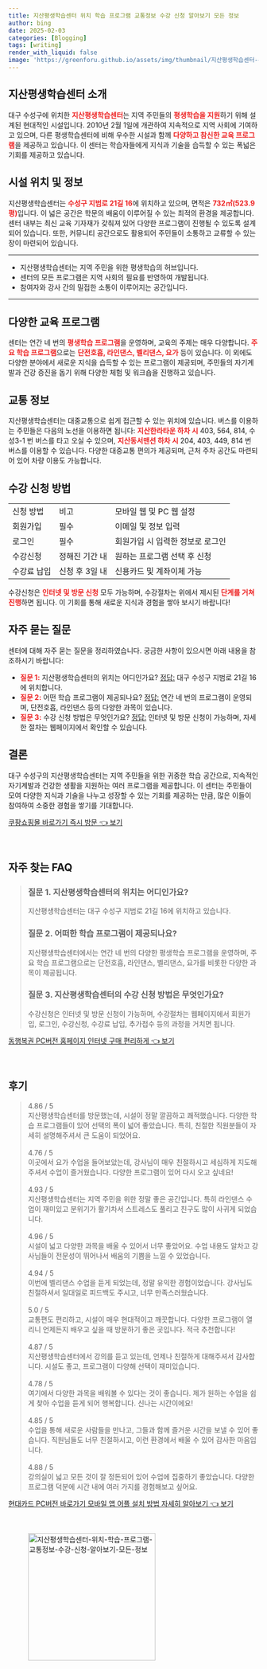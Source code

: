 ```yaml
---
title: 지산평생학습센터 위치 학습 프로그램 교통정보 수강 신청 알아보기 모든 정보
author: bing
date: 2025-02-03
categories: [Blogging]
tags: [writing]
render_with_liquid: false
image: 'https://greenforu.github.io/assets/img/thumbnail/지산평생학습센터-위치-학습-프로그램-교통정보-수강-신청-알아보기-모든-정보.webp'
---
```



<h2 id='지산평생학습센터소개'>지산평생학습센터 소개</h2>

<p>대구 수성구에 위치한 <b><span style="color: #ee2323;">지산평생학습센터</span></b>는 지역 주민들의 <b><span style="color: #ee2323;">평생학습을 지원</span></b>하기 위해 설계된 현대적인 시설입니다. 2010년 2월 1일에 개관하여 지속적으로 지역 사회에 기여하고 있으며, 다른 평생학습센터에 비해 우수한 시설과 함께 <b><span style="color: #ee2323;">다양하고 참신한 교육 프로그램</span></b>을 제공하고 있습니다. 이 센터는 학습자들에게 지식과 기술을 습득할 수 있는 폭넓은 기회를 제공하고 있습니다.</p>

<h2 id='시설위치정보'>시설 위치 및 정보</h2>

<p>지산평생학습센터는 <b><span style="color: #ee2323;">수성구 지범로 21길 16</span></b>에 위치하고 있으며, 면적은 <b><span style="color: #ee2323;">732㎡(523.9평)</span></b>입니다. 이 넓은 공간은 학문의 배움이 이루어질 수 있는 최적의 환경을 제공합니다. 센터 내부는 최신 교육 기자재가 갖춰져 있어 다양한 프로그램이 진행될 수 있도록 설계되어 있습니다. 또한, 커뮤니티 공간으로도 활용되어 주민들이 소통하고 교류할 수 있는 장이 마련되어 있습니다.</p>

<hr />

<ul>
    <li>지산평생학습센터는 지역 주민을 위한 평생학습의 허브입니다.</li>
    <li>센터의 모든 프로그램은 지역 사회의 필요를 반영하여 개발됩니다.</li>
    <li>참여자와 강사 간의 밀접한 소통이 이루어지는 공간입니다.</li>
</ul>

<hr />

<h2 id='다양한교육프로그램'>다양한 교육 프로그램</h2>

<p>센터는 연간 네 번의 <b><span style="color: #ee2323;">평생학습 프로그램</span></b>을 운영하며, 교육의 주제는 매우 다양합니다. <b><span style="color: #ee2323;">주요 학습 프로그램</span></b>으로는 <b><span style="color: #ee2323;">단전호흡, 라인댄스, 벨리댄스, 요가</span></b> 등이 있습니다. 이 외에도 다양한 분야에서 새로운 지식을 습득할 수 있는 프로그램이 제공되며, 주민들의 자기계발과 건강 증진을 돕기 위해 다양한 체험 및 워크숍을 진행하고 있습니다.</p>

<h2 id='교통정보'>교통 정보</h2>

<p>지산평생학습센터는 대중교통으로 쉽게 접근할 수 있는 위치에 있습니다. 버스를 이용하는 주민들은 다음의 노선을 이용하면 됩니다: <b><span style="color: #ee2323;">지산한라타운 하차 시</span></b> 403, 564, 814, 수성3-1 번 버스를 타고 오실 수 있으며, <b><span style="color: #ee2323;">지산동서맨션 하차 시</span></b> 204, 403, 449, 814 번 버스를 이용할 수 있습니다. 다양한 대중교통 편의가 제공되며, 근처 주차 공간도 마련되어 있어 차량 이용도 가능합니다.</p>

<h2 id='수강신청방법'>수강 신청 방법</h2>

<table>
    <tr>
        <td>신청 방법</td>
        <td>비고</td>
        <td>모바일 웹 및 PC 웹 설정</td>
    </tr>
    <tr>
        <td>회원가입</td>
        <td>필수</td>
        <td>이메일 및 정보 입력</td>
    </tr>
    <tr>
        <td>로그인</td>
        <td>필수</td>
        <td>회원가입 시 입력한 정보로 로그인</td>
    </tr>
    <tr>
        <td>수강신청</td>
        <td>정해진 기간 내</td>
        <td>원하는 프로그램 선택 후 신청</td>
    </tr>
    <tr>
        <td>수강료 납입</td>
        <td>신청 후 3일 내</td>
        <td>신용카드 및 계좌이체 가능</td>
    </tr>
</table>

<p>수강신청은 <b><span style="color: #ee2323;">인터넷 및 방문 신청</span></b> 모두 가능하며, 수강절차는 위에서 제시된 <b><span style="color: #ee2323;">단계를 거쳐 진행</span></b>하면 됩니다. 이 기회를 통해 새로운 지식과 경험을 쌓아 보시기 바랍니다!</p>

<h2 id='자주묻는질문'>자주 묻는 질문</h2>

<p>센터에 대해 자주 묻는 질문을 정리하였습니다. 궁금한 사항이 있으시면 아래 내용을 참조하시기 바랍니다:</p>

<ul>
    <li><b><span style="color: #ee2323;">질문 1:</span></b> 지산평생학습센터의 위치는 어디인가요? <u>정답:</u> 대구 수성구 지범로 21길 16에 위치합니다.</li>
    <li><b><span style="color: #ee2323;">질문 2:</span></b> 어떤 학습 프로그램이 제공되나요? <u>정답:</u> 연간 네 번의 프로그램이 운영되며, 단전호흡, 라인댄스 등의 다양한 과목이 있습니다.</li>
    <li><b><span style="color: #ee2323;">질문 3:</span></b> 수강 신청 방법은 무엇인가요? <u>정답:</u> 인터넷 및 방문 신청이 가능하며, 자세한 절차는 웹페이지에서 확인할 수 있습니다.</li>
</ul>

<h2 id='결론'>결론</h2>

<p>대구 수성구의 지산평생학습센터는 지역 주민들을 위한 귀중한 학습 공간으로, 지속적인 자기계발과 건강한 생활을 지원하는 여러 프로그램을 제공합니다. 이 센터는 주민들이 모여 다양한 지식과 기술을 나누고 성장할 수 있는 기회를 제공하는 만큼, 많은 이들이 참여하여 소중한 경험을 쌓기를 기대합니다.</p>


<p><a class="click-button" title="쿠팡쇼핑몰 바로가기 즉시 방문" href="https://greenforu.github.io/posts/%EC%BF%A0%ED%8C%A1%EC%87%BC%ED%95%91%EB%AA%B0-%EB%B0%94%EB%A1%9C%EA%B0%80%EA%B8%B0-%EC%A6%89%EC%8B%9C-%EB%B0%A9%EB%AC%B8/" rel="dofollow">쿠팡쇼핑몰 바로가기 즉시 방문 👈 보기</a></p><br>
<h2 id='자주_찾는_FAQ'>자주 찾는 FAQ</h2>
<div itemscope="" itemtype="https://schema.org/FAQPage"> 
<blockquote> 
<div itemscope="" itemprop="mainEntity" itemtype="https://schema.org/Question"> 
<h3 itemprop="name">질문 1. 지산평생학습센터의 위치는 어디인가요?</h3> 
<div itemscope="" itemprop="acceptedAnswer" itemtype="https://schema.org/Answer"> 
<span itemprop="text"> 
<p>지산평생학습센터는 대구 수성구 지범로 21길 16에 위치하고 있습니다.</p> 
</span> 
</div> 
</div> 

<div itemscope="" itemprop="mainEntity" itemtype="https://schema.org/Question"> 
<h3 itemprop="name">질문 2. 어떠한 학습 프로그램이 제공되나요?</h3> 
<div itemscope="" itemprop="acceptedAnswer" itemtype="https://schema.org/Answer"> 
<span itemprop="text"> 
<p>지산평생학습센터에서는 연간 네 번의 다양한 평생학습 프로그램을 운영하며, 주요 학습 프로그램으로는 단전호흡, 라인댄스, 벨리댄스, 요가를 비롯한 다양한 과목이 제공됩니다.</p> 
</span> 
</div> 
</div> 

<div itemscope="" itemprop="mainEntity" itemtype="https://schema.org/Question"> 
<h3 itemprop="name">질문 3. 지산평생학습센터의 수강 신청 방법은 무엇인가요?</h3> 
<div itemscope="" itemprop="acceptedAnswer" itemtype="https://schema.org/Answer"> 
<span itemprop="text"> 
<p>수강신청은 인터넷 및 방문 신청이 가능하며, 수강절차는 웹페이지에서 회원가입, 로그인, 수강신청, 수강료 납입, 추가접수 등의 과정을 거치면 됩니다.</p> 
</span> 
</div> 
</div> 
</blockquote> 
</div>
<p><a class="click-button" title="동행복권 PC버전 홈페이지 인터넷 구매 편리하게" href="https://greenforu.github.io/posts/%EB%8F%99%ED%96%89%EB%B3%B5%EA%B6%8C-PC%EB%B2%84%EC%A0%84-%ED%99%88%ED%8E%98%EC%9D%B4%EC%A7%80-%EC%9D%B8%ED%84%B0%EB%84%B7-%EA%B5%AC%EB%A7%A4-%ED%8E%B8%EB%A6%AC%ED%95%98%EA%B2%8C/" rel="dofollow">동행복권 PC버전 홈페이지 인터넷 구매 편리하게 👈 보기</a></p><br>
<h2 id='후기'>후기</h2>
<div itemscope itemtype="https://schema.org/Product">
  <blockquote>
  <div itemprop="review" itemscope itemtype="https://schema.org/Review">
      <div itemprop="reviewRating" itemscope itemtype="https://schema.org/Rating"> <span itemprop="ratingValue">4.86</span> / <span itemprop="bestRating">5</span> </div>
      <span itemprop="reviewBody">지산평생학습센터를 방문했는데, 시설이 정말 깔끔하고 쾌적했습니다. 다양한 학습 프로그램들이 있어 선택의 폭이 넓어 좋았습니다. 특히, 친절한 직원분들이 자세히 설명해주셔서 큰 도움이 되었어요.</span>
  </div>
  <br>
  <div itemprop="review" itemscope itemtype="https://schema.org/Review">
      <div itemprop="reviewRating" itemscope itemtype="https://schema.org/Rating"> <span itemprop="ratingValue">4.76</span> / <span itemprop="bestRating">5</span> </div>
      <span itemprop="reviewBody">이곳에서 요가 수업을 들어보았는데, 강사님이 매우 친절하시고 세심하게 지도해주셔서 수업이 즐거웠습니다. 다양한 프로그램이 있어 다시 오고 싶네요!</span>
  </div>
  <br>
  <div itemprop="review" itemscope itemtype="https://schema.org/Review">
      <div itemprop="reviewRating" itemscope itemtype="https://schema.org/Rating"> <span itemprop="ratingValue">4.93</span> / <span itemprop="bestRating">5</span> </div>
      <span itemprop="reviewBody">지산평생학습센터는 지역 주민을 위한 정말 좋은 공간입니다. 특히 라인댄스 수업이 재미있고 분위기가 활기차서 스트레스도 풀리고 친구도 많이 사귀게 되었습니다.</span>
  </div>
  <br>
  <div itemprop="review" itemscope itemtype="https://schema.org/Review">
      <div itemprop="reviewRating" itemscope itemtype="https://schema.org/Rating"> <span itemprop="ratingValue">4.96</span> / <span itemprop="bestRating">5</span> </div>
      <span itemprop="reviewBody">시설이 넓고 다양한 과목을 배울 수 있어서 너무 좋았어요. 수업 내용도 알차고 강사님들이 전문성이 뛰어나서 배움의 기쁨을 느낄 수 있었습니다.</span>
  </div>
  <br>
  <div itemprop="review" itemscope itemtype="https://schema.org/Review">
      <div itemprop="reviewRating" itemscope itemtype="https://schema.org/Rating"> <span itemprop="ratingValue">4.94</span> / <span itemprop="bestRating">5</span> </div>
      <span itemprop="reviewBody">이번에 벨리댄스 수업을 듣게 되었는데, 정말 유익한 경험이었습니다. 강사님도 친절하셔서 일대일로 피드백도 주시고, 너무 만족스러웠습니다.</span>
  </div>
  <br>
  <div itemprop="review" itemscope itemtype="https://schema.org/Review">
      <div itemprop="reviewRating" itemscope itemtype="https://schema.org/Rating"> <span itemprop="ratingValue">5.0</span> / <span itemprop="bestRating">5</span> </div>
      <span itemprop="reviewBody">교통편도 편리하고, 시설이 매우 현대적이고 깨끗합니다. 다양한 프로그램이 열리니 언제든지 배우고 싶을 때 방문하기 좋은 곳입니다. 적극 추천합니다!</span>
  </div>
  <br>
  <div itemprop="review" itemscope itemtype="https://schema.org/Review">
      <div itemprop="reviewRating" itemscope itemtype="https://schema.org/Rating"> <span itemprop="ratingValue">4.87</span> / <span itemprop="bestRating">5</span> </div>
      <span itemprop="reviewBody">지산평생학습센터에서 강의를 듣고 있는데, 언제나 친절하게 대해주셔서 감사합니다. 시설도 좋고, 프로그램이 다양해 선택이 재미있습니다.</span>
  </div>
  <br>
  <div itemprop="review" itemscope itemtype="https://schema.org/Review">
      <div itemprop="reviewRating" itemscope itemtype="https://schema.org/Rating"> <span itemprop="ratingValue">4.78</span> / <span itemprop="bestRating">5</span> </div>
      <span itemprop="reviewBody">여기에서 다양한 과목을 배워볼 수 있다는 것이 좋습니다. 제가 원하는 수업을 쉽게 찾아 수업을 듣게 되어 행복합니다. 신나는 시간이에요!</span>
  </div>
  <br>
  <div itemprop="review" itemscope itemtype="https://schema.org/Review">
      <div itemprop="reviewRating" itemscope itemtype="https://schema.org/Rating"> <span itemprop="ratingValue">4.85</span> / <span itemprop="bestRating">5</span> </div>
      <span itemprop="reviewBody">수업을 통해 새로운 사람들을 만나고, 그들과 함께 즐거운 시간을 보낼 수 있어 좋습니다. 직원님들도 너무 친절하시고, 이런 환경에서 배울 수 있어 감사한 마음입니다.</span>
  </div>
  <br>
  <div itemprop="review" itemscope itemtype="https://schema.org/Review">
      <div itemprop="reviewRating" itemscope itemtype="https://schema.org/Rating"> <span itemprop="ratingValue">4.88</span> / <span itemprop="bestRating">5</span> </div>
      <span itemprop="reviewBody">강의실이 넓고 모든 것이 잘 정돈되어 있어 수업에 집중하기 좋았습니다. 다양한 프로그램 덕분에 시간 내에 여러 가지를 경험해보고 싶어요.</span>
  </div>
  </blockquote>
</div>
<p><a class="click-button" title="현대카드 PC버전 바로가기 모바일 앱 어플 설치 방법 자세히 알아보기" href="https://greenforu.github.io/posts/%ED%98%84%EB%8C%80%EC%B9%B4%EB%93%9C-PC%EB%B2%84%EC%A0%84-%EB%B0%94%EB%A1%9C%EA%B0%80%EA%B8%B0-%EB%AA%A8%EB%B0%94%EC%9D%BC-%EC%95%B1-%EC%96%B4%ED%94%8C-%EC%84%A4%EC%B9%98-%EB%B0%A9%EB%B2%95-%EC%9E%90%EC%84%B8%ED%9E%88-%EC%95%8C%EC%95%84%EB%B3%B4%EA%B8%B0/" rel="dofollow">현대카드 PC버전 바로가기 모바일 앱 어플 설치 방법 자세히 알아보기 👈 보기</a></p><br>
<figure class="image"><img src="https://greenforu.github.io/assets/img/thumbnail/지산평생학습센터-위치-학습-프로그램-교통정보-수강-신청-알아보기-모든-정보.webp" alt="지산평생학습센터-위치-학습-프로그램-교통정보-수강-신청-알아보기-모든-정보" width="256" height="256"></figure>